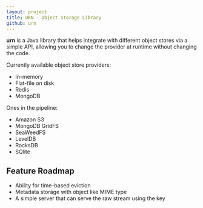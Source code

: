 ```yaml
---
layout: project
title: URN - Object Storage Library
github: urn
---
```


**urn** is a Java library that helps integrate with different object stores via a simple API, allowing you to change
the provider at runtime without changing the code.

Currently available object store providers:

* In-memory
* Flat-file on disk
* Redis
* MongoDB

Ones in the pipeline:

* Amazon S3
* MongoDB GridFS
* SeaWeedFS
* LevelDB
* RocksDB
* SQlite

Feature Roadmap
---------------

- Ability for time-based eviction
- Metadata storage with object like MIME type
- A simple server that can serve the raw stream using the key
